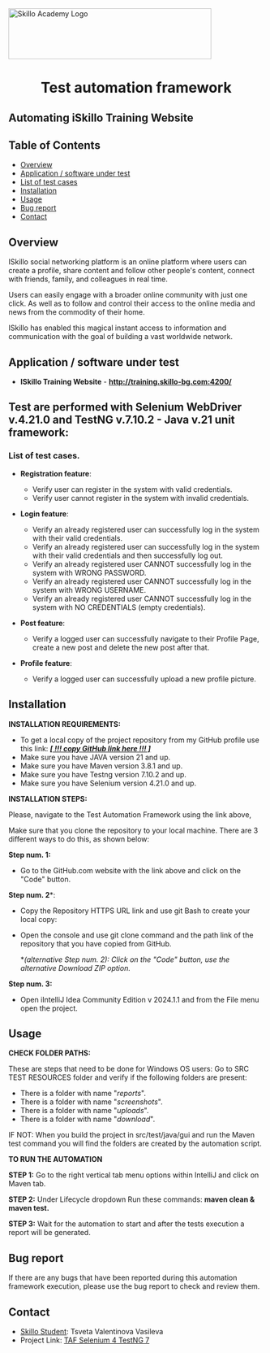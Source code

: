 <img align="center" src="SkilloLogo.png" alt="Skillo Academy Logo" width="400" height="100"/>


<div align="center">

# Test automation framework
</div>

## Automating iSkillo Training Website

## Table of Contents
- [Overview](#overview)
- [Application / software under test](#application--software-under-test)
- [List of test cases](#list-of-test-cases)
- [Installation](#installation)
- [Usage](#usage)
- [Bug report](#bug-report)
- [Contact](#contact)

## Overview
ISkillo social networking platform is an online platform where users can create a profile, share content and follow other people's content,
connect with friends, family, and colleagues in real time. 

Users can easily engage with
a broader online community with just one click. As well as to follow and control their access to the online media and news from the commodity of their home.

ISkillo has enabled this magical instant access to information and communication with the goal of building a vast worldwide network.

## Application / software under test
- **ISkillo Training Website** - **http://training.skillo-bg.com:4200/**



## Test  are performed with Selenium WebDriver v.4.21.0 and TestNG v.7.10.2 - Java v.21 unit framework:

### List of test cases.
- **Registration feature**:
  - Verify user can register in the system with valid credentials.
  - Verify user cannot register in the system with invalid credentials.


- **Login feature**:
  - Verify an already registered user can successfully log in the system with their valid credentials.  
  - Verify an already registered user can successfully log in the system with their valid credentials and then successfully log out.
  - Verify an already registered user CANNOT successfully log in the system  with WRONG PASSWORD. 
  - Verify an already registered user CANNOT successfully log in the system  with WRONG USERNAME. 
  - Verify an already registered user CANNOT successfully log in the system  with NO CREDENTIALS (empty credentials).


- **Post feature**:
    - Verify a logged user can successfully navigate to their Profile Page, create a new post and delete the new post after that.

  
- **Profile feature**:
  - Verify a logged user can successfully upload a new profile picture.

## Installation

**INSTALLATION REQUIREMENTS:**

- To get a local copy of the project repository from my GitHub profile use this link: _**[[ !!! copy GitHub link here !!! ]]()**_
- Make sure you have JAVA version 21 and up.
- Make sure you have Maven version 3.8.1 and up.
- Make sure you have Testng version 7.10.2 and up.
- Make sure you have Selenium version 4.21.0 and up.


**INSTALLATION STEPS:**

Please, navigate to the Test Automation Framework using the link above,

Make sure that you clone the repository to your local machine. There are 3 different ways to do this, as shown below:
 
**Step num. 1:**
- Go to the GitHub.com website with the link above and click on the "Code" button.

**Step num. 2***:
- Copy the Repository HTTPS URL link and use git Bash to create your local copy: 
  
- Open the console and use git clone command and the path link of the repository that you have copied from GitHub.
  

  *_(alternative Step num. 2): Click on the "Code" button, use the alternative Download ZIP option._

**Step num. 3:**
- Open iIntelliJ Idea Community Edition v 2024.1.1 and from the File menu open the project.

## Usage

**CHECK FOLDER PATHS:**

These are steps that need to be done for Windows OS users:
Go to SRC TEST RESOURCES folder and verify if the following folders are present:
- There is a folder with name "_reports_".
- There is a folder with name "_screenshots_".
- There is a folder with name "_uploads_".
- There is a folder with name "_download_".

IF NOT:
When you build the project in src/test/java/gui and run the Maven test command you will find the folders are created by the automation script.

**TO RUN THE AUTOMATION**

**STEP 1:** Go to the right vertical tab menu options within IntelliJ and click on Maven tab.

**STEP 2:**
Under Lifecycle dropdown Run these commands:
**maven clean & maven test.**

**STEP 3:**
Wait for the automation to start and after the tests execution a report will be generated.


## Bug report
If there are any bugs that have been reported during this automation framework execution, please use the bug report to check and review them. 

## Contact

- [Skillo Student](mailto:tsveta.v.vasileva@gmail.com): Tsveta Valentinova Vasileva
- Project Link: [TAF Selenium 4 TestNG 7 ](https://github.com/)

